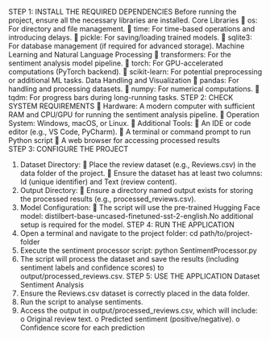 STEP 1: INSTALL THE REQUIRED DEPENDENCIES 
Before running the project, ensure all the necessary libraries are 
installed. 
Core Libraries 
 os: For directory and file management. 
 time: For time-based operations and introducing delays. 
 pickle: For saving/loading trained models. 
 sqlite3: For database management (if required for advanced 
storage). 
Machine Learning and Natural Language Processing 
 transformers: For the sentiment analysis model pipeline. 
 torch: For GPU-accelerated computations (PyTorch backend). 
 scikit-learn: For potential preprocessing or additional ML tasks. 
Data Handling and Visualization 
 pandas: For handling and processing datasets. 
 numpy: For numerical computations. 
 tqdm: For progress bars during long-running tasks. 
STEP 2: CHECK SYSTEM REQUIREMENTS 
 Hardware: 
A modern computer with sufficient RAM and CPU/GPU for 
running the sentiment analysis pipeline. 
 Operation System: 
Windows, macOS, or Linux. 
 Additional Tools: 
 An IDE or code editor (e.g., VS Code, PyCharm). 
 A terminal or command prompt to run Python script 
 A web browser for accessing processed results  
STEP 3: CONFIGURE THE PROJECT 
1. Dataset Directory: 
 Place the review dataset (e.g., Reviews.csv) in the data 
folder of the project. 
 Ensure the dataset has at least two columns: Id (unique 
identifier) and Text (review content). 
2. Output Directory: 
 Ensure a directory named output exists for storing the 
processed results (e.g., processed_reviews.csv). 
3. Model Configuration: 
 The script will use the pre-trained Hugging Face model: 
distilbert-base-uncased-finetuned-sst-2-english.No 
additional setup is required for the model. 
STEP 4: RUN THE APPLICATION 
1. Open a terminal and navigate to the project folder: 
cd path/to/project-folder 
2. Execute the sentiment processor script: 
python SentimentProcessor.py 
3. The script will process the dataset and save the results (including 
sentiment labels and confidence scores) to output/processed_reviews.csv. 
STEP 5: USE THE APPLICATION 
Dataset Sentiment Analysis 
1. Ensure the Reviews.csv dataset is correctly placed in the data folder. 
2. Run the script to analyse sentiments. 
3. Access the output in output/processed_reviews.csv, which will include: 
o Original review text. 
o Predicted sentiment (positive/negative). 
o Confidence score for each prediction
